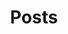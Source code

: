 ---
aliases : ["posts", "articles", "blog", "showcase", "docs"]
title : "Posts"
tags : ["index"]
url: "/posts/"
summary: "A collection of articles which I learn"
---